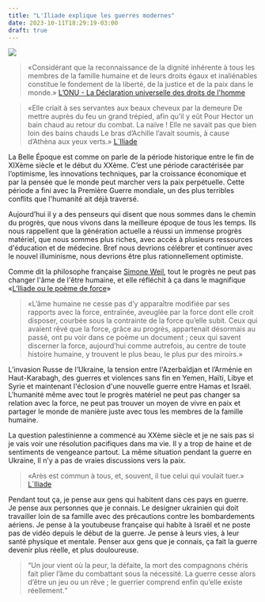 ```yaml
---
title: "L'Iliade explique les guerres modernes"
date: 2023-10-11T18:29:19-03:00
draft: true
---
```




![](/images/livro-IliadeSimoneWeil.jpg)

> «Considérant que la reconnaissance de la dignité inhérente à tous les membres de la famille humaine et de leurs droits égaux et inaliénables constitue le fondement de la liberté, de la justice et de la paix dans le monde.» 
> [L’ONU - La Déclaration universelle des droits de l'homme](https://www.un.org/fr/universal-declaration-human-rights/)

> «Elle criait à ses servantes aux beaux cheveux par la demeure
> De mettre auprès du feu un grand trépied, afin qu’il y eût
> Pour Hector un bain chaud au retour du combat.
> La naïve ! Elle ne savait pas que bien loin des bains chauds
> Le bras d’Achille l’avait soumis, à cause d’Athèna aux yeux verts.» 
> [L`Iliade](http://www.crdp-strasbourg.fr/je_lis_libre/livres/Homere_Iliade.pdf)

La Belle Époque est comme on parle de la période historique entre le fin de XIXème siècle et le début du XXème. C’est une période caractérisée par l’optimisme, les innovations techniques, par la croissance économique et par la pensée que le monde peut marcher vers la paix perpétuelle. Cette période a fini avec la Première Guerre mondiale, un des plus terribles conflits que l'humanité ait déjà traversé.

Aujourd’hui il y a des penseurs qui disent que nous sommes dans le chemin du progrès, que nous vivons dans la meilleure époque de tous les temps. Ils nous rappellent que la génération actuelle a réussi un immense progrès matériel, que nous sommes plus riches, avec accès à plusieurs ressources d'éducation et de médecine. Bref nous devrions célébrer et continuer avec le nouvel illuminisme, nous devrions être plus rationnellement optimiste.

Comme dit la philosophe française [Simone Weil](https://fr.wikipedia.org/wiki/Simone_Weil), tout le progrès ne peut pas changer l'âme de l'être humaine, et elle réfléchit à ça dans le magnifique «[L’Iliade ou le poème de force](https://blogs.mediapart.fr/calaotok/blog/030420/liliade-ou-le-poeme-de-la-force-simone-weil)»

> «L’âme humaine ne cesse pas d’y apparaître modifiée par ses rapports avec la force, entraînée, aveuglée par la force dont elle croit disposer, courbée sous la contrainte de la force qu’elle subit. Ceux qui avaient rêvé que la force, grâce au progrès, appartenait désormais au passé, ont pu voir dans ce poème un document ; ceux qui savent discerner la force, aujourd’hui comme autrefois, au centre de toute histoire humaine, y trouvent le plus beau, le plus pur des miroirs.»

L’invasion Russe de l’Ukraine, la tension entre l'Azerbaïdjan et l’Arménie en Haut-Karabagh, des guerres et violences sans fin en Yemen, Haïti, Libye et Syrie et maintenant l'éclosion d'une nouvelle guerre entre Hamas et Israël. L'humanité même avec tout le progrès matériel ne peut pas changer sa relation avec la force, ne peut pas trouver un moyen de vivre en paix et partager le monde de manière juste avec tous les membres de la famille humaine.

La question palestinienne a commencé au XXème siècle et je ne sais pas si je vais voir une résolution pacifiques dans ma vie. Il y a trop de haine et de sentiments de vengeance partout. La même situation pendant la guerre en Ukraine, Il n’y a pas de vraies discussions vers la paix.

> «Arès est commun à tous, et, souvent, il tue celui qui voulait tuer.»
> [L`Iliade](http://www.crdp-strasbourg.fr/je_lis_libre/livres/Homere_Iliade.pdf)

Pendant tout ça, je pense aux gens qui habitent dans ces pays en guerre. Je pense aux personnes que je connais. Le designer ukrainien qui doit travailler loin de sa famille avec des précautions contre les bombardements aériens. Je pense à la youtubeuse française qui habite à Israël et ne poste pas de vidéo depuis le début de la guerre. Je pense à leurs vies, à leur santé physique et mentale. Penser aux gens que je connais, ça fait la guerre devenir plus réelle, et plus douloureuse.

> “Un jour vient où la peur, la défaite, la mort des compagnons chéris fait plier l’âme du combattant sous la nécessité. La guerre cesse alors d’être un jeu ou un rêve ; le guerrier comprend enfin qu’elle existe réellement.“
